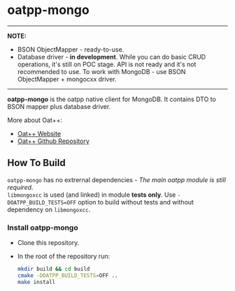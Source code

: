 # oatpp-mongo 

---
**NOTE:**  

- BSON ObjectMapper - ready-to-use.
- Database driver - **in development**. While you can do basic CRUD operations, it's still on POC stage. API is not ready and it's not recommended to use.
To work with MongoDB - use BSON ObjectMapper + mongocxx driver.
---

**oatpp-mongo** is the oatpp native client for MongoDB. It contains DTO to BSON mapper plus database driver.

More about Oat++:

- [Oat++ Website](https://oatpp.io/)
- [Oat++ Github Repository](https://github.com/oatpp/oatpp)

## How To Build

`oatpp-mongo` has no extrernal dependencies - *The main oatpp module is still required*.  
`libmongoxcc` is used (and linked) in module **tests only**. Use `-DOATPP_BUILD_TESTS=OFF` option to build without tests and without dependency on `libmongoxcc`.

### Install oatpp-mongo

- Clone this repository. 
- In the root of the repository run:

   ```bash
   mkdir build && cd build
   cmake -DOATPP_BUILD_TESTS=OFF ..
   make install
   ```

